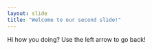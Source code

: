 ```yaml
---
layout: slide
title: "Welcome to our second slide!"
---
```

Hi how you doing?
Use the left arrow to go back!
